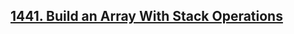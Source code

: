 ## [1441. Build an Array With Stack Operations](https://leetcode.com/problems/build-an-array-with-stack-operations)
